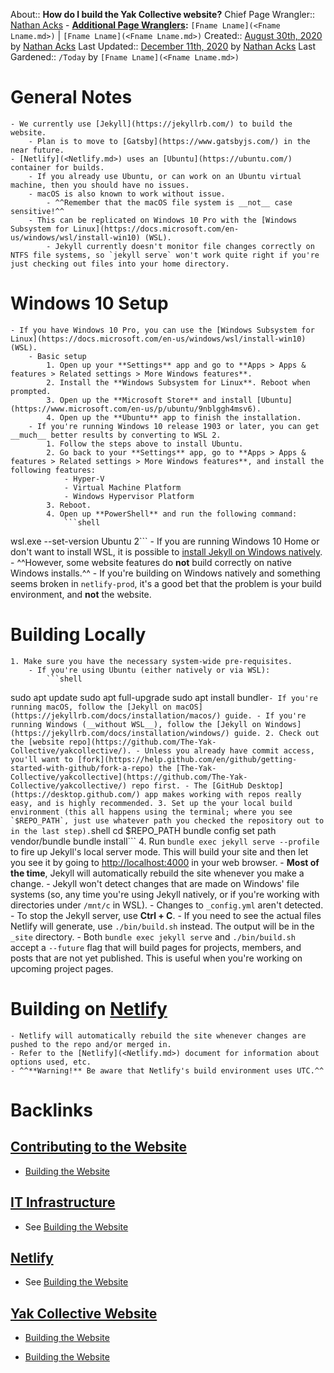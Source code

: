 About:: __How do I build the Yak Collective website?__
Chief Page Wrangler:: [Nathan Acks](<Nathan Acks.md>)
    - **[Additional Page Wranglers](<Additional Page Wranglers.md>):** `[Fname Lname](<Fname Lname.md>)` | `[Fname Lname](<Fname Lname.md>)`
Created:: [August 30th, 2020](<August 30th, 2020.md>) by [Nathan Acks](<Nathan Acks.md>)
Last Updated:: [December 11th, 2020](<December 11th, 2020.md>) by [Nathan Acks](<Nathan Acks.md>)
Last Gardened:: `/Today` by `[Fname Lname](<Fname Lname.md>)`
# General Notes
    - We currently use [Jekyll](https://jekyllrb.com/) to build the website.
        - Plan is to move to [Gatsby](https://www.gatsbyjs.com/) in the near future.
    - [Netlify](<Netlify.md>) uses an [Ubuntu](https://ubuntu.com/) container for builds.
        - If you already use Ubuntu, or can work on an Ubuntu virtual machine, then you should have no issues.
        - macOS is also known to work without issue.
            - ^^Remember that the macOS file system is __not__ case sensitive!^^
        - This can be replicated on Windows 10 Pro with the [Windows Subsystem for Linux](https://docs.microsoft.com/en-us/windows/wsl/install-win10) (WSL).
            - Jekyll currently doesn't monitor file changes correctly on NTFS file systems, so `jekyll serve` won't work quite right if you're just checking out files into your home directory.
# Windows 10 Setup
    - If you have Windows 10 Pro, you can use the [Windows Subsystem for Linux](https://docs.microsoft.com/en-us/windows/wsl/install-win10) (WSL).
        - Basic setup
            1. Open up your **Settings** app and go to **Apps > Apps & features > Related settings > More Windows features**.
            2. Install the **Windows Subsystem for Linux**. Reboot when prompted.
            3. Open up the **Microsoft Store** and install [Ubuntu](https://www.microsoft.com/en-us/p/ubuntu/9nblggh4msv6).
            4. Open up the **Ubuntu** app to finish the installation.
        - If you're running Windows 10 release 1903 or later, you can get __much__ better results by converting to WSL 2.
            1. Follow the steps above to install Ubuntu.
            2. Go back to your **Settings** app, go to **Apps > Apps & features > Related settings > More Windows features**, and install the following features:
                - Hyper-V
                - Virtual Machine Platform
                - Windows Hypervisor Platform
            3. Reboot.
            4. Open up **PowerShell** and run the following command:
                ```shell
wsl.exe --set-version Ubuntu 2```
    - If you are running Windows 10 Home or don't want to install WSL, it is possible to [install Jekyll on Windows natively](https://jekyllrb.com/docs/installation/windows/).
        - ^^However, some website features do __not__ build correctly on native Windows installs.^^
        - If you're building on Windows natively and something seems broken in `netlify-prod`, it's a good bet that the problem is your build environment, and __not__ the website.
# Building Locally
    1. Make sure you have the necessary system-wide pre-requisites.
        - If you're using Ubuntu (either natively or via WSL):
            ```shell
sudo apt update
sudo apt full-upgrade
sudo apt install bundler```
        - If you're running macOS, follow the [Jekyll on macOS](https://jekyllrb.com/docs/installation/macos/) guide.
        - If you're running Windows (__without WSL__), follow the [Jekyll on Windows](https://jekyllrb.com/docs/installation/windows/) guide.
    2. Check out the [website repo](https://github.com/The-Yak-Collective/yakcollective/).
        - Unless you already have commit access, you'll want to [fork](https://help.github.com/en/github/getting-started-with-github/fork-a-repo) the [The-Yak-Collective/yakcollective](https://github.com/The-Yak-Collective/yakcollective/) repo first.
        - The [GitHub Desktop](https://desktop.github.com/) app makes working with repos really easy, and is highly recommended.
    3. Set up the your local build environment (this all happens using the terminal; where you see `$REPO_PATH`, just use whatever path you checked the repository out to in the last step).
        ```shell
cd $REPO_PATH
bundle config set path vendor/bundle
bundle install```
    4. Run `bundle exec jekyll serve --profile` to fire up Jekyll's local server mode. This will build your site and then let you see it by going to [http://localhost:4000](http://localhost:4000) in your web browser.
        - __Most of the time__, Jekyll will automatically rebuild the site whenever you make a change.
            - Jekyll won't detect changes that are made on Windows' file systems (so, any time you're using Jekyll natively, or if you're working with directories under `/mnt/c` in WSL).
            - Changes to `_config.yml` aren't detected.
        - To stop the Jekyll server, use **Ctrl + C**.
        - If you need to see the actual files Netlify will generate, use `./bin/build.sh` instead. The output will be in the `_site` directory.
        - Both `bundle exec jekyll serve` and `./bin/build.sh` accept a `--future` flag that will build pages for projects, members, and posts that are not yet published. This is useful when you're working on upcoming project pages.
# Building on [Netlify](<Netlify.md>)
    - Netlify will automatically rebuild the site whenever changes are pushed to the repo and/or merged in.
    - Refer to the [Netlify](<Netlify.md>) document for information about options used, etc.
    - ^^**Warning!** Be aware that Netlify's build environment uses UTC.^^

# Backlinks
## [Contributing to the Website](<Contributing to the Website.md>)
- [Building the Website](<Building the Website.md>)

## [IT Infrastructure](<IT Infrastructure.md>)
- See [Building the Website](<Building the Website.md>)

## [Netlify](<Netlify.md>)
- See [Building the Website](<Building the Website.md>)

## [Yak Collective Website](<Yak Collective Website.md>)
- [Building the Website](<Building the Website.md>)

- [Building the Website](<Building the Website.md>)

